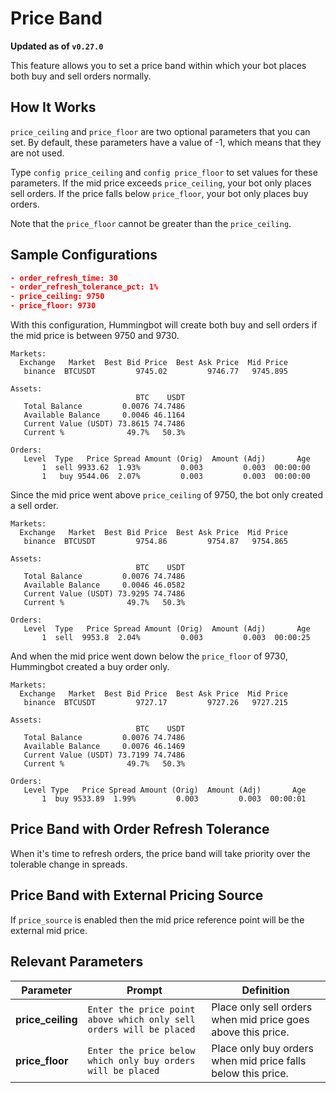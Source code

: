 # Price Band

**Updated as of `v0.27.0`**

This feature allows you to set a price band within which your bot places both buy and sell orders normally.

## How It Works

`price_ceiling` and `price_floor` are two optional parameters that you can set. By default, these parameters have a value of -1, which means that they are not used.

Type `config price_ceiling` and `config price_floor` to set values for these parameters. If the mid price exceeds `price_ceiling`, your bot only places sell orders. If the price falls below `price_floor`, your bot only places buy orders.

Note that the `price_floor` cannot be greater than the `price_ceiling`.

## Sample Configurations

```json
- order_refresh_time: 30
- order_refresh_tolerance_pct: 1%
- price_ceiling: 9750
- price_floor: 9730
```

With this configuration, Hummingbot will create both buy and sell orders if the mid price is between 9750 and 9730.

```
Markets:                                                                
  Exchange   Market  Best Bid Price  Best Ask Price  Mid Price          
   binance  BTCUSDT         9745.02         9746.77   9745.895          
                                                                        
Assets:                                                                 
                            BTC    USDT                                 
   Total Balance         0.0076 74.7486                                 
   Available Balance     0.0046 46.1164                                 
   Current Value (USDT) 73.8615 74.7486                                 
   Current %              49.7%   50.3%                                 
                                                                        
Orders:                                                                 
   Level  Type   Price Spread Amount (Orig)  Amount (Adj)       Age
       1  sell 9933.62  1.93%         0.003         0.003  00:00:00
       1   buy 9544.06  2.07%         0.003         0.003  00:00:00
```

Since the mid price went above `price_ceiling` of 9750, the bot only created a sell order.

```
Markets:                                                                
  Exchange   Market  Best Bid Price  Best Ask Price  Mid Price          
   binance  BTCUSDT         9754.86         9754.87   9754.865          
                                                                        
Assets:                                                                 
                            BTC    USDT                                 
   Total Balance         0.0076 74.7486                                 
   Available Balance     0.0046 46.0582                                 
   Current Value (USDT) 73.9295 74.7486                                 
   Current %              49.7%   50.3%                                 
                                                                        
Orders:                                                                 
   Level  Type   Price Spread Amount (Orig)  Amount (Adj)       Age
       1  sell  9953.8  2.04%         0.003         0.003  00:00:25
```

And when the mid price went down below the `price_floor` of 9730, Hummingbot created a buy order only.

```
Markets:                                                               
  Exchange   Market  Best Bid Price  Best Ask Price  Mid Price         
   binance  BTCUSDT         9727.17         9727.26   9727.215         
                                                                       
Assets:                                                                
                            BTC    USDT                                
   Total Balance         0.0076 74.7486                                
   Available Balance     0.0076 46.1469                                
   Current Value (USDT) 73.7199 74.7486                                
   Current %              49.7%   50.3%                                
                                                                       
Orders:                                                                
   Level Type   Price Spread Amount (Orig)  Amount (Adj)       Age
       1  buy 9533.89  1.99%         0.003         0.003  00:00:01
```


## Price Band with Order Refresh Tolerance

When it's time to refresh orders, the price band will take priority over the tolerable change in spreads.


## Price Band with External Pricing Source

If `price_source` is enabled then the mid price reference point will be the external mid price.


## Relevant Parameters

| Parameter | Prompt | Definition |
|-----------|--------|------------|
| **price_ceiling** | `Enter the price point above which only sell orders will be placed` | Place only sell orders when mid price goes above this price. |
| **price_floor** | `Enter the price below which only buy orders will be placed` | Place only buy orders when mid price falls below this price. |
